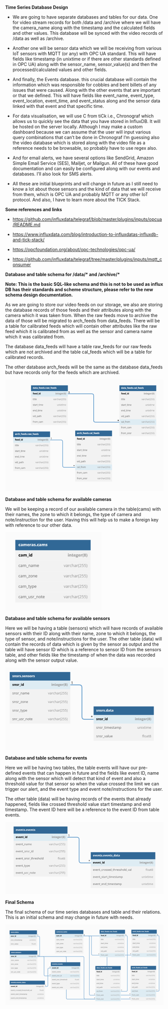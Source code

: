 **Time Series Database Design**

  - We are going to have separate databases and tables for our data. One
    for video stream records for both /data and /archive where we will
    have the camera\_name along with the timestamp and the calculated
    fields and other values. This database will be synced with the video
    records of /data as well as /archive.

  - Another one will be sensor data which we will be receiving from
    various IoT sensors with MQTT (or any) with OPC UA standard. This
    will have fields like timestamp (in unixtime or if there are other
    standards defined in OPC UA) along with the sensor\_name,
    sensor\_value(s) and then the processed/calculated values and other
    fields.

  - And finally, the Events database. this crucial database will contain
    the information which was responsible for cobbles and bent billets
    of any issues that were caused. Along with the other events that are
    important or that we defined. This will have fields like
    event\_name, event\_type, event\_location, event\_time, and
    event\_status along and the sensor data linked with that event and
    that specific time.

  - For data visualisation, we will use C from tiCk i.e., Chronograf
    which allows us to quickly see the data that you have stored in
    InfluxDB. It will be hosted on the server locally. Although I may
    make a custom dashboard because we can assume that the user will
    input various query combinations that can’t be done in Chronograf
    I’m guessing also the video database which is stored along with
    the video file as a reference needs to be browsable, so probably
    have to use regex also.

  - And for email alerts, we have several options like SendGrid, Amazon
    Simple Email Service (SES), Mailjet, or Mailgun. All of these have
    good documentation and can easily be configured along with our
    events and databases. I’ll also look for SMS alerts.

  - All these are initial blueprints and will change in future as I
    still need to know a lot about those sensors and the kind of data
    that we will receive from them, which is OPC UA and probably MQTT or
    any other IoT protocol. And also, I have to learn more about the
    TICK Stack.

**Some references and links**

  - <https://github.com/influxdata/telegraf/blob/master/plugins/inputs/opcua/README.md>

  - <https://www.influxdata.com/blog/introduction-to-influxdatas-influxdb-and-tick-stack/>

  - <https://opcfoundation.org/about/opc-technologies/opc-ua/>

  - <https://github.com/influxdata/telegraf/tree/master/plugins/inputs/mqtt_consumer>

**Database and table schema for /data/\* and /archive/\***

**Note: This is the basic SQL-like schema and this is not to be used as
influx DB has their standards and scheme structure, please refer to the
new schema design documentation.**

As we are going to store our video feeds on our storage, we also are
storing the database records of those feeds and their attributes along
with the camera which it was taken from. When the raw feeds move to
archive the data of those will be migrated to arch\_feeds from
data\_feeds. There will be a table for calibrated feeds which will
contain other attributes like the raw feed which it is calibrated from
as well as the sensor and camera name which it was calibrated from.

The database data\_feeds will have a table raw\_feeds for our raw feeds
which are not archived and the table cal\_feeds which will be a table
for calibrated records.

The other database arch\_feeds will be the same as the database
data\_feeds but have records only for the feeds which are archived.

![](media_assets/Basic_Schema_Design_of_our_Influx_Databases_n_Tables.docx/media/image1.png)

**Database and table schema for available cameras**

We will be keeping a record of our available camera in the table(cams)
with their names, the zone to which it belongs, the type of camera and
note/instruction for the user. Having this will help us to make a
foreign key with reference to our other data.

![](media_assets/Basic_Schema_Design_of_our_Influx_Databases_n_Tables.docx/media/image2.png)

**Database and table schema for available sensors**

Here we will be having a table (sensors) which will have records of
available sensors with their ID along with their name, zone to which it
belongs, the type of sensor, and note/instructions for the user. The
other table (data) will contain the records of data which is given by
the sensor as output and the table will have sensor ID which is a
reference to sensor ID from the sensors table, and other fields like the
timestamp of when the data was recorded along with the sensor output
value.

![](media_assets/Basic_Schema_Design_of_our_Influx_Databases_n_Tables.docx/media/image3.png)

**Database and table schema for events**

Here we will be having two tables, the table events will have our
pre-defined events that can happen in future and the fields like event
ID, name along with the sensor which will detect that kind of event and
also a threshold value for that sensor so when the value crossed the
limit we can trigger our alert, and the event type and event
note/instructions for the user.

The other table (data) will be having records of the events that already
happened, fields like crossed threshold value start timestamp and end
timestamp. The event ID here will be a reference to the event ID from
table events.

![](media_assets/Basic_Schema_Design_of_our_Influx_Databases_n_Tables.docx/media/image4.png)

**Final Schema**

The final schema of our time series databases and table and their
relations. This is an initial schema and may change in future with
needs.

![](media_assets/Basic_Schema_Design_of_our_Influx_Databases_n_Tables.docx/media/image5.png)
